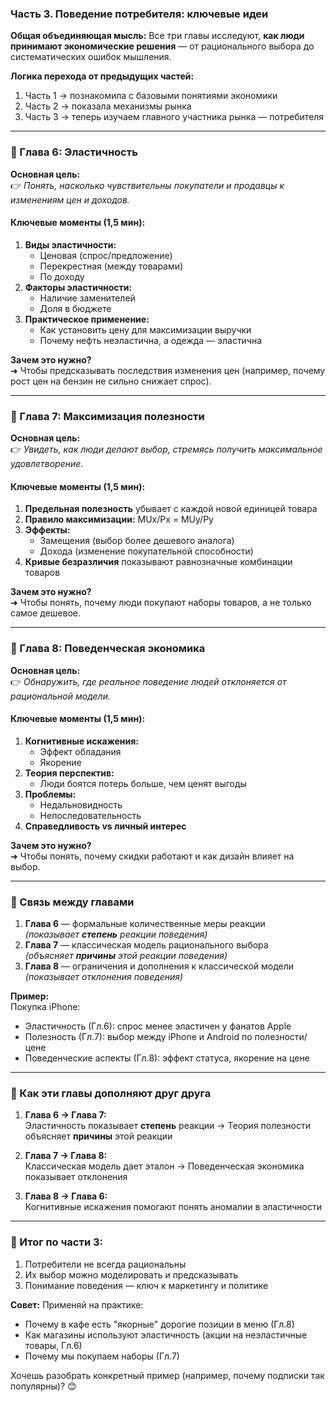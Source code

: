 ### **Часть 3. Поведение потребителя: ключевые идеи**

**Общая объединяющая мысль:**
Все три главы исследуют, **как люди принимают экономические решения** — от рационального выбора до систематических ошибок мышления.

**Логика перехода от предыдущих частей:**
1. Часть 1 → познакомила с базовыми понятиями экономики
2. Часть 2 → показала механизмы рынка
3. Часть 3 → теперь изучаем главного участника рынка — потребителя

---

### **📌 Глава 6: Эластичность**
**Основная цель:**  
👉 *Понять, насколько чувствительны покупатели и продавцы к изменениям цен и доходов.*

#### **Ключевые моменты (1,5 мин):**
1. **Виды эластичности:**
   - Ценовая (спрос/предложение)
   - Перекрестная (между товарами)
   - По доходу
2. **Факторы эластичности:**
   - Наличие заменителей
   - Доля в бюджете
3. **Практическое применение:**
   - Как установить цену для максимизации выручки
   - Почему нефть неэластична, а одежда — эластична

**Зачем это нужно?**  
➜ Чтобы предсказывать последствия изменения цен (например, почему рост цен на бензин не сильно снижает спрос).

---

### **📌 Глава 7: Максимизация полезности**
**Основная цель:**  
👉 *Увидеть, как люди делают выбор, стремясь получить максимальное удовлетворение.*

#### **Ключевые моменты (1,5 мин):**
1. **Предельная полезность** убывает с каждой новой единицей товара
2. **Правило максимизации:** MUx/Px = MUy/Py
3. **Эффекты:**
   - Замещения (выбор более дешевого аналога)
   - Дохода (изменение покупательной способности)
4. **Кривые безразличия** показывают равнозначные комбинации товаров

**Зачем это нужно?**  
➜ Чтобы понять, почему люди покупают наборы товаров, а не только самое дешевое.

---

### **📌 Глава 8: Поведенческая экономика**
**Основная цель:**  
👉 *Обнаружить, где реальное поведение людей отклоняется от рациональной модели.*

#### **Ключевые моменты (1,5 мин):**
1. **Когнитивные искажения:**
   - Эффект обладания
   - Якорение
2. **Теория перспектив:**
   - Люди боятся потерь больше, чем ценят выгоды
3. **Проблемы:**
   - Недальновидность
   - Непоследовательность
4. **Справедливость vs личный интерес**

**Зачем это нужно?**  
➜ Чтобы понять, почему скидки работают и как дизайн влияет на выбор.

---

### **🔹 Связь между главами**
1. **Глава 6** — формальные количественные меры реакции *(показывает **степень** реакции поведения)*
2. **Глава 7** — классическая модель рационального выбора *(объясняет **причины** этой реакции поведения)*
3. **Глава 8** — ограничения и дополнения к классической модели *(показывает отклонения поведения)*

**Пример:**  
Покупка iPhone:
- Эластичность (Гл.6): спрос менее эластичен у фанатов Apple
- Полезность (Гл.7): выбор между iPhone и Android по полезности/цене
- Поведенческие аспекты (Гл.8): эффект статуса, якорение на цене

---

### **🔄 Как эти главы дополняют друг друга**

1. **Глава 6 → Глава 7:**  
    Эластичность показывает **степень** реакции → Теория полезности объясняет **причины** этой реакции
    
2. **Глава 7 → Глава 8:**  
    Классическая модель дает эталон → Поведенческая экономика показывает отклонения
    
3. **Глава 8 → Глава 6:**  
    Когнитивные искажения помогают понять аномалии в эластичности

---

### **🎯 Итог по части 3:**
1. Потребители не всегда рациональны
2. Их выбор можно моделировать и предсказывать
3. Понимание поведения — ключ к маркетингу и политике

**Совет:** Применяй на практике:
- Почему в кафе есть "якорные" дорогие позиции в меню (Гл.8)
- Как магазины используют эластичность (акции на неэластичные товары, Гл.6)
- Почему мы покупаем наборы (Гл.7)

Хочешь разобрать конкретный пример (например, почему подписки так популярны)? 😊